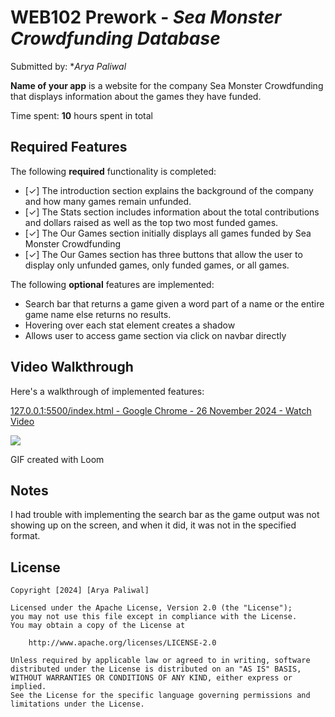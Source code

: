 # WEB102 Prework - *Sea Monster Crowdfunding Database*

Submitted by: **Arya Paliwal*

**Name of your app** is a website for the company Sea Monster Crowdfunding that displays information about the games they have funded.

Time spent: **10** hours spent in total

## Required Features

The following **required** functionality is completed:

* [✓] The introduction section explains the background of the company and how many games remain unfunded.
* [✓] The Stats section includes information about the total contributions and dollars raised as well as the top two most funded games.
* [✓] The Our Games section initially displays all games funded by Sea Monster Crowdfunding
* [✓] The Our Games section has three buttons that allow the user to display only unfunded games, only funded games, or all games.

The following **optional** features are implemented:

* Search bar that returns a game given a word part of a name or the entire game name else returns no results.
* Hovering over each stat element creates a shadow
* Allows user to access game section via click on navbar directly

## Video Walkthrough

Here's a walkthrough of implemented features:

<div>
    <a href="https://www.loom.com/share/b9f8bb95a5f441119d7bf74ae66b9475">
      <p>127.0.0.1:5500/index.html - Google Chrome - 26 November 2024 - Watch Video</p>
    </a>
    <a href="https://www.loom.com/share/b9f8bb95a5f441119d7bf74ae66b9475">
      <img style="max-width:300px;" src="https://cdn.loom.com/sessions/thumbnails/b9f8bb95a5f441119d7bf74ae66b9475-d889288ed9222491-full-play.gif">
    </a>
  </div>

<!-- Replace this with whatever GIF tool you used! -->
GIF created with Loom

## Notes

I had trouble with implementing the search bar as the game output was not showing up on the screen, and when it did, it was not in the specified format. 

## License

    Copyright [2024] [Arya Paliwal]

    Licensed under the Apache License, Version 2.0 (the "License");
    you may not use this file except in compliance with the License.
    You may obtain a copy of the License at

        http://www.apache.org/licenses/LICENSE-2.0

    Unless required by applicable law or agreed to in writing, software
    distributed under the License is distributed on an "AS IS" BASIS,
    WITHOUT WARRANTIES OR CONDITIONS OF ANY KIND, either express or implied.
    See the License for the specific language governing permissions and
    limitations under the License.
